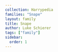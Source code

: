 ```yaml
---
collection: Harrypedia
families: "Snape"
layout: family
title: Snape
author: Luke Schierer
tags: ["family"]
sidebar:
  order: 1
---
```




